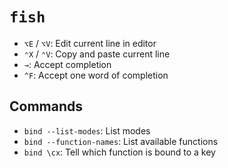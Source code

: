 # `fish`

- `⌥E` / `⌥V`: Edit current line in editor
- `⌃X` / `⌃V`: Copy and paste current line
- `→`: Accept completion
- `^F`: Accept one word of completion

## Commands

- `bind --list-modes`: List modes
- `bind --function-names`: List available functions
- `bind \cx`: Tell which function is bound to a key
